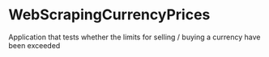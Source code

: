 # WebScrapingCurrencyPrices
 
Application that tests whether the limits for selling / buying a currency have been exceeded
